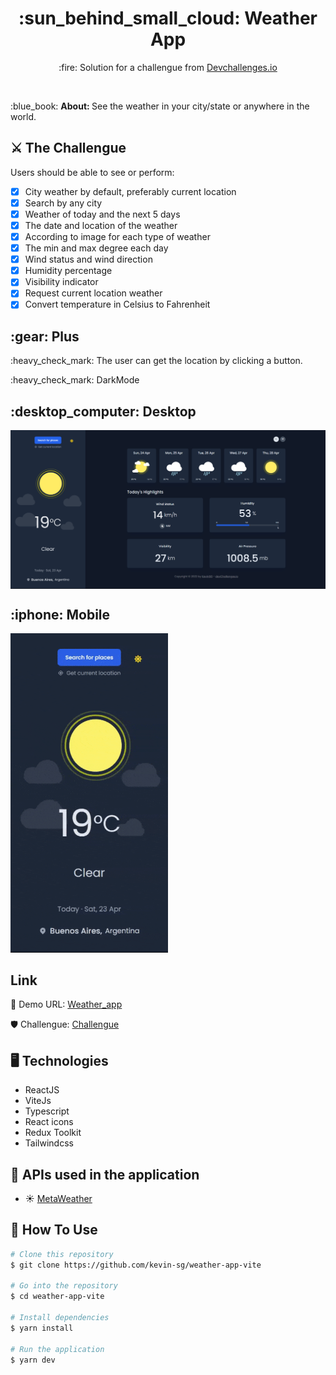 <h1 align="center"> :sun_behind_small_cloud: Weather App </h1>

<p align="center"> :fire: Solution for a challengue from <a href="http://devchallenges.io" target="_blank">Devchallenges.io</a>
</p>

<br />

<div>
  <p>:blue_book: <strong>About: </strong>See the weather in your city/state or anywhere in the world.</p>
</div>

## :crossed_swords: The Challengue

Users should be able to see or perform:

- [x] City weather by default, preferably current location
- [x] Search by any city
- [x] Weather of today and the next 5 days
- [x] The date and location of the weather
- [x] According to image for each type of weather
- [x] The min and max degree each day
- [x] Wind status and wind direction
- [x] Humidity percentage
- [x] Visibility indicator
- [x] Request current location weather
- [x] Convert temperature in Celsius to Fahrenheit

<div>
    <h2>:gear: Plus</h2>
    <p>:heavy_check_mark: The user can get the location by clicking a button.</p>
    <p>:heavy_check_mark: DarkMode</p>
</div>

<div>
  <h2>:desktop_computer: Desktop</h2>
  <img align="center" src="screenshot/weather-desktop.png">
</div>

<div>
  <h2>:iphone: Mobile</h2>
  <img width="50%" src="screenshot/Weather-mobile.gif">
</div>

## Link

:black_flag: Demo URL: [Weather_app](https://weather-app-vite-ks.netlify.app/)

:shield: Challengue: [Challengue](https://devchallenges.io/)

## :desktop_computer: Technologies

- ReactJS
- ViteJs
- Typescript
- React icons
- Redux Toolkit
- Tailwindcss

## :satellite: APIs used in the application

- :sunny: [MetaWeather](https://www.metaweather.com/)

## :pushpin: How To Use

```bash
# Clone this repository
$ git clone https://github.com/kevin-sg/weather-app-vite

# Go into the repository
$ cd weather-app-vite

# Install dependencies
$ yarn install

# Run the application
$ yarn dev

```

